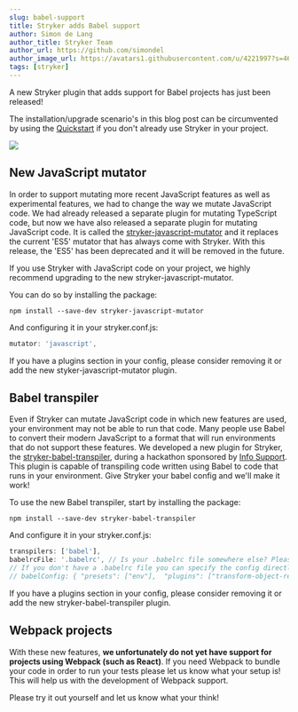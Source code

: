 ```yaml
---
slug: babel-support
title: Stryker adds Babel support
author: Simon de Lang
author_title: Stryker Team
author_url: https://github.com/simondel
author_image_url: https://avatars1.githubusercontent.com/u/4221997?s=460&u=d09f7c27690d66764ff2f2ebb6d9f8d5431ad9e3&v=4
tags: [stryker]
---
```


A new Stryker plugin that adds support for Babel projects has just been released!

The installation/upgrade scenario's in this blog post can be circumvented by using the [Quickstart](https://stryker-mutator.github.io/quickstart.html) if you don't already use Stryker in your project.

![](/images/blogs/love-babel.png)

<!--truncate-->

## New JavaScript mutator

In order to support mutating more recent JavaScript features as well as experimental features, we had to change the way we mutate JavaScript code.
We had already released a separate plugin for mutating TypeScript code, but now we have also released a separate plugin for mutating JavaScript code.
It is called the [stryker-javascript-mutator](https://www.npmjs.com/package/stryker-javascript-mutator) and it replaces the current 'ES5' mutator that has always come with Stryker. With this release, the 'ES5' has been deprecated and it will be removed in the future.

If you use Stryker with JavaScript code on your project, we highly recommend upgrading to the new stryker-javascript-mutator.

You can do so by installing the package:

```
npm install --save-dev stryker-javascript-mutator
```

And configuring it in your stryker.conf.js:

```js
mutator: 'javascript',
```

If you have a plugins section in your config, please consider removing it or add the new styker-javascript-mutator plugin.

## Babel transpiler

Even if Stryker can mutate JavaScript code in which new features are used, your environment may not be able to run that code.
Many people use Babel to convert their modern JavaScript to a format that will run environments that do not support these features.
We developed a new plugin for Stryker, the [stryker-babel-transpiler](https://www.npmjs.com/package/stryker-babel-transpiler), during a hackathon sponsored by [Info Support](https://opensource.infosupport.com).
This plugin is capable of transpiling code written using Babel to code that runs in your environment. Give Stryker your babel config and we'll make it work!

To use the new Babel transpiler, start by installing the package:

```
npm install --save-dev stryker-babel-transpiler
```

And configure it in your stryker.conf.js:

```js
transpilers: ['babel'],
babelrcFile: '.babelrc', // Is your .babelrc file somewhere else? Please specify it here.
// If you don't have a .babelrc file you can specify the config directly (Not recommended!):
// babelConfig: { "presets": ["env"],  "plugins": ["transform-object-rest-spread"] },
```

If you have a plugins section in your config, please consider removing it or add the new stryker-babel-transpiler plugin.

## Webpack projects

With these new features, **we unfortunately do not yet have support for projects using Webpack (such as React)**.
If you need Webpack to bundle your code in order to run your tests please let us know what your setup is! This will help us with the development of Webpack support.

Please try it out yourself and let us know what your think!
